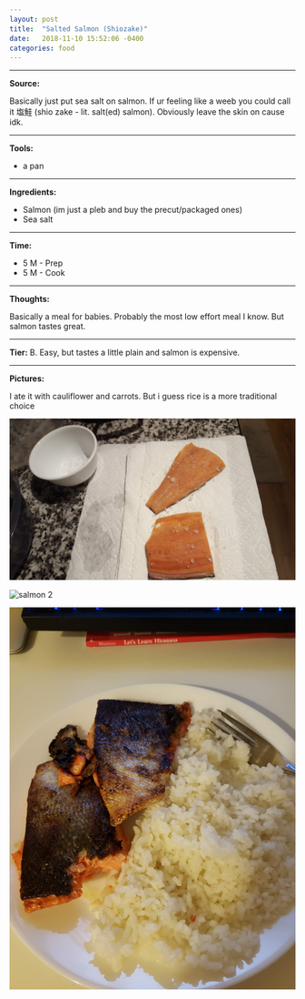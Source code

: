 ```yaml
---
layout: post
title:  "Salted Salmon (Shiozake)"
date:   2018-11-10 15:52:06 -0400
categories: food
---
```

<hr />

<b>Source:</b>


Basically just put sea salt on salmon. If ur feeling like a weeb you could call it 塩鮭 (shio zake - lit. salt(ed) salmon). Obviously leave the skin on cause idk.

<hr />

<b>Tools:</b>

<ul>
    <li>a pan</li>
</ul>

<hr />

<b>Ingredients:</b>

<ul>
    <li>Salmon (im just a pleb and buy the precut/packaged ones)</li>
    <li>Sea salt</li>
</ul>

<hr />

<b>Time:</b> 

<ul>
    <li>5 M - Prep</li>
    <li>5 M - Cook</li>
</ul>

<hr />

<b>Thoughts:</b>


Basically a meal for babies. Probably the most low effort meal I know. But salmon tastes great. 

<hr />

<b>Tier:</b> B. Easy, but tastes a little plain and salmon is expensive.

<hr />

<b>Pictures:</b> 


I ate it with cauliflower and carrots. But i guess rice is a more traditional choice

![salmon 1](/assets/images/salmon_unfinished.jpg)

![salmon 2](/assets/images/salmon_finished.jpg)

![salmon 3](/assets/images/salmon-2.jpg)
